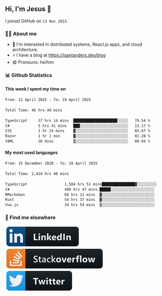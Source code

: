 ## Hi, I'm Jesus 👋

I joined GitHub on `13 Nov 2015`.

<!-- Talking about you -->

### 👨‍💻 About me

- 👦 I'm interested in distributed systems, React.js apps, and cloud architecture.
- ⚡️ I have a blog at <https://jsantanders.dev/blog>
- 😄 Pronouns: he/him

### 📊 Github Statistics

#### This week I spent my time on

<!--START_SECTION:weekly-->

```txt
From: 12 April 2025 - To: 19 April 2025

Total Time: 46 hrs 49 mins

TypeScript     37 hrs 14 mins  ████████████████████░░░░░   79.54 %
C#             5 hrs 41 mins   ███░░░░░░░░░░░░░░░░░░░░░░   12.17 %
CSS            1 hr 14 mins    ▓░░░░░░░░░░░░░░░░░░░░░░░░   02.67 %
Razor          1 hr 1 min      ▓░░░░░░░░░░░░░░░░░░░░░░░░   02.20 %
YAML           26 mins         ▒░░░░░░░░░░░░░░░░░░░░░░░░   00.94 %
```

<!--END_SECTION:weekly-->

#### My most used languages

<!--START_SECTION:alltime-->

```txt
From: 15 December 2020 - To: 18 April 2025

Total Time: 2,424 hrs 40 mins

TypeScript                 1,504 hrs 51 mins███████████████▓░░░░░░░░░   62.06 %
C#                         489 hrs 47 mins █████░░░░░░░░░░░░░░░░░░░░   20.20 %
RMarkdown                  68 hrs 12 mins  ▓░░░░░░░░░░░░░░░░░░░░░░░░   02.81 %
Rust                       54 hrs 37 mins  ▓░░░░░░░░░░░░░░░░░░░░░░░░   02.25 %
Vue.js                     34 hrs 54 mins  ▒░░░░░░░░░░░░░░░░░░░░░░░░   01.44 %
```

<!--END_SECTION:alltime-->

### 📢 Find me elsewhere

<p>
  <a target="_blank" href="https://linkedin.com/in/jsantanders">
    <img src="https://github.com/jsantanders/jsantanders/blob/master/img/linkedin.svg" alt="LinkedIn" style="vertical-align:top; margin:4px">
  </a>
  
  <a target="_blank" href="https://stackoverflow.com/users/7318331/jesus-santander">
    <img src="https://github.com/jsantanders/jsantanders/blob/master/img/stackoverflow.svg" alt="StackOverflow" style="vertical-align:top; margin:4px">
  </a>
  
  <a target="_blank" href="http://twitter.com/jsantanders">
    <img src="https://github.com/jsantanders/jsantanders/blob/master/img/twitter.svg" alt="Twitter" style="vertical-align:top; margin:4px">
  </a>
</p>

